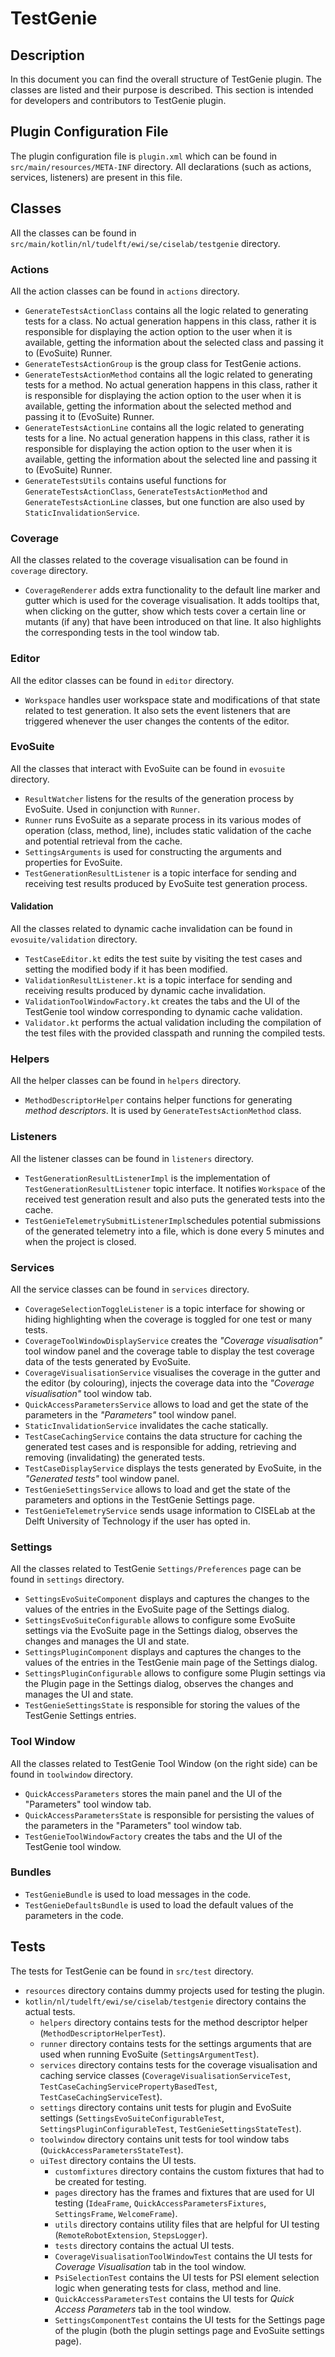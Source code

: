# TestGenie

## Description

In this document you can find the overall structure of TestGenie plugin. The classes are listed and their purpose is described. This section is intended for developers and contributors to TestGenie plugin.

## Plugin Configuration File

The plugin configuration file is `plugin.xml` which can be found in `src/main/resources/META-INF` directory. All declarations (such as actions, services, listeners) are present in this file.

## Classes

All the classes can be found in `src/main/kotlin/nl/tudelft/ewi/se/ciselab/testgenie` directory.

### Actions

All the action classes can be found in `actions` directory.

- `GenerateTestsActionClass` contains all the logic related to generating tests for a class. No actual generation happens in this class, rather it is responsible for displaying the action option to the user when it is available, getting the information about the selected class and passing it to (EvoSuite) Runner. 
- `GenerateTestsActionGroup` is the group class for TestGenie actions.
- `GenerateTestsActionMethod` contains all the logic related to generating tests for a method. No actual generation happens in this class, rather it is responsible for displaying the action option to the user when it is available, getting the information about the selected method and passing it to (EvoSuite) Runner.
- `GenerateTestsActionLine` contains all the logic related to generating tests for a line. No actual generation happens in this class, rather it is responsible for displaying the action option to the user when it is available, getting the information about the selected line and passing it to (EvoSuite) Runner.
- `GenerateTestsUtils` contains useful functions for `GenerateTestsActionClass`, `GenerateTestsActionMethod` and `GenerateTestsActionLine` classes, but one function are also used by `StaticInvalidationService`.

### Coverage

All the classes related to the coverage visualisation can be found in `coverage` directory.

- `CoverageRenderer` adds extra functionality to the default line marker and gutter which is used for the coverage visualisation. It adds tooltips that, when clicking on the gutter, show which tests cover a certain line or mutants (if any) that have been introduced on that line. It also highlights the corresponding tests in the tool window tab.

### Editor

All the editor classes can be found in `editor` directory.

- `Workspace` handles user workspace state and modifications of that state related to test generation. It also sets the event listeners that are triggered whenever the user changes the contents of the editor.

### EvoSuite

All the classes that interact with EvoSuite can be found in `evosuite` directory.

- `ResultWatcher` listens for the results of the generation process by EvoSuite. Used in conjunction with `Runner`.
- `Runner` runs EvoSuite as a separate process in its various modes of operation (class, method, line), includes static validation of the cache and potential retrieval from the cache.
- `SettingsArguments` is used for constructing the arguments and properties for EvoSuite.
- `TestGenerationResultListener` is a topic interface for sending and receiving test results produced by EvoSuite test generation process.

#### Validation

All the classes related to dynamic cache invalidation can be found in `evosuite/validation` directory.

- `TestCaseEditor.kt` edits the test suite by visiting the test cases and setting the modified body if it has been modified.
- `ValidationResultListener.kt` is a topic interface for sending and receiving results produced by dynamic cache invalidation.
- `ValidationToolWindowFactory.kt` creates the tabs and the UI of the TestGenie tool window corresponding to dynamic cache validation.
- `Validator.kt` performs the actual validation including the compilation of the test files with the provided classpath and running the compiled tests.

### Helpers

All the helper classes can be found in `helpers` directory.

- `MethodDescriptorHelper` contains helper functions for generating *method descriptors*. It is used by `GenerateTestsActionMethod` class.

### Listeners

All the listener classes can be found in `listeners` directory.

- `TestGenerationResultListenerImpl` is the implementation of `TestGenerationResultListener` topic interface. It notifies `Workspace` of the received test generation result and also puts the generated tests into the cache.
- `TestGenieTelemetrySubmitListenerImpl`schedules potential submissions of the generated telemetry into a file, which is done every 5 minutes and when the project is closed.

### Services

All the service classes can be found in `services` directory.

- `CoverageSelectionToggleListener` is a topic interface for showing or hiding highlighting when the coverage is toggled for one test or many tests.
- `CoverageToolWindowDisplayService` creates the *"Coverage visualisation"* tool window panel and the coverage table to display the test coverage data of the tests generated by EvoSuite.
- `CoverageVisualisationService` visualises the coverage in the gutter and the editor (by colouring), injects the coverage data into the *"Coverage visualisation"* tool window tab.
- `QuickAccessParametersService` allows to load and get the state of the parameters in the *"Parameters"* tool window panel.
- `StaticInvalidationService` invalidates the cache statically.
- `TestCaseCachingService` contains the data structure for caching the generated test cases and is responsible for adding, retrieving and removing (invalidating) the generated tests.
- `TestCaseDisplayService` displays the tests generated by EvoSuite, in the *"Generated tests"* tool window panel.
- `TestGenieSettingsService` allows to load and get the state of the parameters and options in the TestGenie Settings page.
- `TestGenieTelemetryService` sends usage information to CISELab at the Delft University of Technology if the user has opted in.

### Settings

All the classes related to TestGenie `Settings/Preferences` page can be found in `settings` directory.

- `SettingsEvoSuiteComponent` displays and captures the changes to the values of the entries in the EvoSuite page of the Settings dialog.
- `SettingsEvoSuiteConfigurable` allows to configure some EvoSuite settings via the EvoSuite page in the Settings dialog, observes the changes and manages the UI and state.
- `SettingsPluginComponent` displays and captures the changes to the values of the entries in the TestGenie main page of the Settings dialog.
- `SettingsPluginConfigurable` allows to configure some Plugin settings via the Plugin page in the Settings dialog, observes the changes and manages the UI and state.
- `TestGenieSettingsState` is responsible for storing the values of the TestGenie Settings entries.

### Tool Window

All the classes related to TestGenie Tool Window (on the right side) can be found in `toolwindow` directory.

- `QuickAccessParameters` stores the main panel and the UI of the "Parameters" tool window tab. 
- `QuickAccessParametersState` is responsible for persisting the values of the parameters in the "Parameters" tool window tab.
- `TestGenieToolWindowFactory` creates the tabs and the UI of the TestGenie tool window.

### Bundles

- `TestGenieBundle` is used to load messages in the code.
- `TestGenieDefaultsBundle` is used to load the default values of the parameters in the code.


## Tests

The tests for TestGenie can be found in `src/test` directory.

- `resources` directory contains dummy projects used for testing the plugin.
- `kotlin/nl/tudelft/ewi/se/ciselab/testgenie` directory contains the actual tests.
    - `helpers` directory contains tests for the method descriptor helper (`MethodDescriptorHelperTest`).
    - `runner` directory contains tests for the settings arguments that are used when running EvoSuite (`SettingsArgumentTest`).
    - `services` directory contains tests for the coverage visualisation and caching service classes (`CoverageVisualisationServiceTest`, `TestCaseCachingServicePropertyBasedTest`, `TestCaseCachingServiceTest`).
    - `settings` directory contains unit tests for plugin and EvoSuite settings (`SettingsEvoSuiteConfigurableTest`, `SettingsPluginConfigurableTest`, `TestGenieSettingsStateTest`).
    - `toolwindow` directory contains unit tests for tool window tabs (`QuickAccessParametersStateTest`).
    - `uiTest` directory contains the UI tests.
      - `customfixtures` directory contains the custom fixtures that had to be created for testing.
      - `pages` directory has the frames and fixtures that are used for UI testing (`IdeaFrame`, `QuickAccessParametersFixtures`, `SettingsFrame`, `WelcomeFrame`).
      - `utils` directory contains utility files that are helpful for UI testing (`RemoteRobotExtension`, `StepsLogger`).
      - `tests` directory contains the actual UI tests.
      - `CoverageVisualisationToolWindowTest` contains the UI tests for *Coverage Visualisation* tab in the tool window.
      - `PsiSelectionTest` contains the UI tests for PSI element selection logic when generating tests for class, method and line.
      - `QuickAccessParametersTest` contains the UI tests for *Quick Access Parameters* tab in the tool window.
      - `SettingsComponentTest` contains the UI tests for the Settings page of the plugin (both the plugin settings page and EvoSuite settings page).
